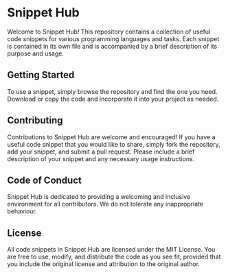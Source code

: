 # Snippet Hub
Welcome to Snippet Hub! This repository contains a collection of useful code snippets for various programming languages and tasks. Each snippet is contained in its own file and is accompanied by a brief description of its purpose and usage.

## Getting Started
To use a snippet, simply browse the repository and find the one you need. Download or copy the code and incorporate it into your project as needed.

## Contributing
Contributions to Snippet Hub are welcome and encouraged! If you have a useful code snippet that you would like to share, simply fork the repository, add your snippet, and submit a pull request. Please include a brief description of your snippet and any necessary usage instructions.

## Code of Conduct
Snippet Hub is dedicated to providing a welcoming and inclusive environment for all contributors. We do not tolerate any inappropriate behaviour.

## License
All code snippets in Snippet Hub are licensed under the MIT License. You are free to use, modify, and distribute the code as you see fit, provided that you include the original license and attribution to the original author.
